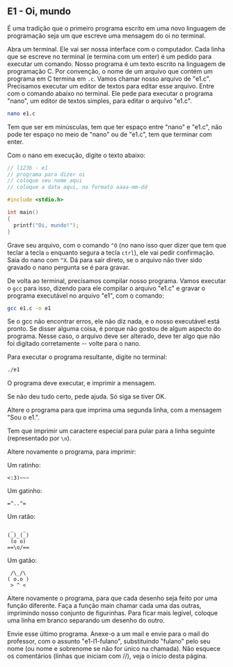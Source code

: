## E1 - Oi, mundo

É uma tradição que o primeiro programa escrito em uma novo linguagem de programação seja um que escreve uma mensagem do oi no terminal.

Abra um terminal.
Ele vai ser nossa interface com o computador.
Cada linha que se escreve no terminal (e termina com um enter) é um pedido para executar um comando.
Nosso programa é um texto escrito na linguagem de programação C. 
Por convenção, o nome de um arquivo que contém um programa em C termina em `.c`. 
Vamos chamar nosso arquivo de "e1.c".
Precisamos executar um editor de textos para editar esse arquivo.
Entre com o comando abaixo no terminal. Ele pede para executar o programa "nano", um editor de textos simples, para editar o arquivo "e1.c".
```sh
nano e1.c
```
Tem que ser em minúsculas, tem que ter espaço entre "nano" e "e1.c", não pode ter espaço no meio de "nano" ou de "e1.c", tem que terminar com enter.

Com o nano em execução, digite o texto abaixo:

```c
// l123b - e1
// programa para dizer oi
// coloque seu nome aqui
// coloque a data aqui, no formato aaaa-mm-dd

#include <stdio.h>

int main()
{
  printf("Oi, mundo!");
}
```

Grave seu arquivo, com o comando `^O` (no nano isso quer dizer que tem que teclar a tecla `o` enquanto segura a tecla `ctrl`), ele vai pedir confirmação. Saia do nano com `^X`. Dá para sair direto, se o arquivo não tiver sido gravado o nano pergunta se é para gravar.

De volta ao terminal, precisamos compilar nosso programa. Vamos executar o `gcc` para isso, dizendo para ele compilar o arquivo "e1.c" e gravar o programa executável no arquivo "e1", com o comando:
```sh
gcc e1.c -o e1
```
Se o gcc não encontrar erros, ele não diz nada, e o nosso executável está pronto.
Se disser alguma coisa, é porque não gostou de algum aspecto do programa. 
Nesse caso, o arquivo deve ser alterado, deve ter algo que não foi digitado corretamente -- volte para o nano.

Para executar o programa resultante, digite no terminal:
```sh
./e1
```
O programa deve executar, e imprimir a mensagem.

Se não deu tudo certo, pede ajuda. Só siga se tiver OK.

Altere o programa para que imprima uma segunda linha, com a mensagem "Sou o e1.".

Tem que imprimir um caractere especial para pular para a linha seguinte (representado por `\n`).

Altere novamente o programa, para imprimir:

Um ratinho:
```
<:3)~~~
```
Um gatinho:
```
=^..^=
```
Um ratão:
```
 _   _
(_)_(_)
 (o o)
==\o/==
```
Um gatão:
```
 /\_/\
( o.o )
 > ^ <
```

Altere novamente o programa, para que cada desenho seja feito por uma função diferente.
Faça a função main chamar cada uma das outras, imprimindo nosso conjunto de figurinhas. Para ficar mais legível, coloque uma linha em branco separando um desenho do outro.

Envie esse último programa. Anexe-o a um mail e envie para o mail do professor, com o assunto "e1-l1-fulano", substituindo "fulano" pelo seu nome (ou nome e sobrenome se não for único na chamada).
Não esquece os comentários (linhas que iniciam com //), veja o início desta página.

